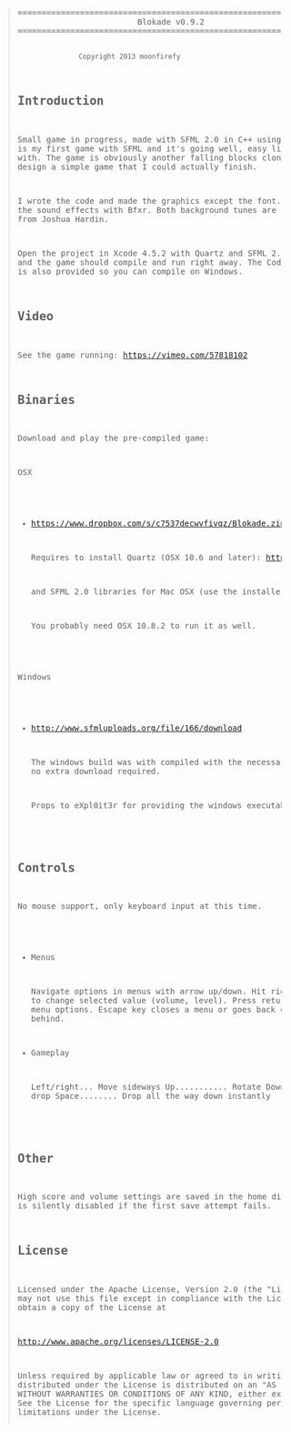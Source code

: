 <blockquote><pre>
===================================================================
                         Blokade v0.9.2 
===================================================================

                   Copyright 2013 moonfirefy

Introduction 
------------

Small game in progress, made with SFML 2.0 in C++ using Xcode. This 
is my first game with SFML and it's going well, easy library to work 
with. The game is obviously another falling blocks clone but I wanted 
to design a simple game that I could actually finish.

I wrote the code and made the graphics except the font. I generated 
the sound effects with Bfxr. Both background tunes are free loops I 
got from Joshua Hardin.

Open the project in Xcode 4.5.2 with Quartz and SFML 2.0 installed 
and the game should compile and run right away. The Code::Blocks
project is also provided so you can compile on Windows.

Video
-----

See the game running: https://vimeo.com/57818102

Binaries
--------

Download and play the pre-compiled game: 
    
OSX

  * https://www.dropbox.com/s/c7537decwvfivqz/Blokade.zip

    Requires to install Quartz (OSX 10.6 and later): 
    http://xquartz.macosforge.org/

    and SFML 2.0 libraries for Mac OSX (use the installer): 
    http://www.sfml-dev.org/download.php
    
    You probably need OSX 10.8.2 to run it as well.

Windows

  * http://www.sfmluploads.org/file/166/download

    The windows build was with compiled with the necessary libraries
    so no extra download required.
    
    Props to eXpl0it3r for providing the windows executable :)

Controls
--------

No mouse support, only keyboard input at this time.

  * Menus

    Navigate options in menus with arrow up/down. Hit right/left 
    arrows to change selected value (volume, level). Press return 
    key to select menu options. Escape key closes a menu or goes 
    back one menu behind.

  * Gameplay

    Left/right... Move sideways
    Up........... Rotate
    Down......... Faster drop
    Space........ Drop all the way down instantly

Other
-----

High score and volume settings are saved in the home directory. 
Save is silently disabled if the first save attempt fails.

License
-------

Licensed under the Apache License, Version 2.0 (the "License"); you 
may not use this file except in compliance with the License. You may 
obtain a copy of the License at

http://www.apache.org/licenses/LICENSE-2.0

Unless required by applicable law or agreed to in writing, software 
distributed under the License is distributed on an "AS IS" BASIS, 
WITHOUT WARRANTIES OR CONDITIONS OF ANY KIND, either express or implied. 
See the License for the specific language governing permissions and 
limitations under the License.
</pre></blockquote>
